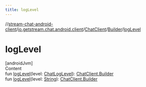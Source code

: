 ```yaml
---
title: logLevel
---
```

//[stream-chat-android-client](../../../../index.md)/[io.getstream.chat.android.client](../../index.md)/[ChatClient](../index.md)/[Builder](index.md)/[logLevel](logLevel.md)



# logLevel  
[androidJvm]  
Content  
fun [logLevel](logLevel.md)(level: [ChatLogLevel](../../../io.getstream.chat.android.client.logger/ChatLogLevel/index.md)): [ChatClient.Builder](index.md)  
fun [logLevel](logLevel.md)(level: [String](https://kotlinlang.org/api/latest/jvm/stdlib/kotlin/-string/index.html)): [ChatClient.Builder](index.md)  



